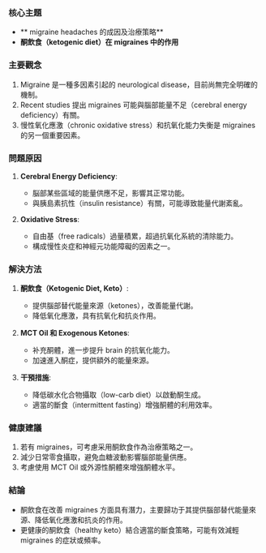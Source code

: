 ### 核心主題
- ** migraine headaches 的成因及治療策略**
- **酮飲食（ketogenic diet）在 migraines 中的作用**

### 主要觀念
1. Migraine 是一種多因素引起的 neurological disease，目前尚無完全明確的機制。
2. Recent studies 提出 migraines 可能與腦部能量不足（cerebral energy deficiency）有關。
3. 慢性氧化應激（chronic oxidative stress）和抗氧化能力失衡是 migraines 的另一個重要因素。

### 問題原因
1. **Cerebral Energy Deficiency**:
   - 脳部某些區域的能量供應不足，影響其正常功能。
   - 與胰島素抗性（insulin resistance）有關，可能導致能量代謝紊亂。

2. **Oxidative Stress**:
   - 自由基（free radicals）過量積累，超過抗氧化系統的清除能力。
   - 構成慢性炎症和神經元功能障礙的因素之一。

### 解決方法
1. **酮飲食（Ketogenic Diet, Keto）**:
   - 提供腦部替代能量來源（ketones），改善能量代謝。
   - 降低氧化應激，具有抗氧化和抗炎作用。

2. **MCT Oil 和 Exogenous Ketones**:
   - 补充酮體，進一步提升 brain 的抗氧化能力。
   - 加速進入酮症，提供額外的能量來源。

3. **干預措施**:
   - 降低碳水化合物攝取（low-carb diet）以啟動酮生成。
   - 適當的斷食（intermittent fasting）增強酮體的利用效率。

### 健康建議
1. 若有 migraines，可考慮采用酮飲食作為治療策略之一。
2. 減少日常零食攝取，避免血糖波動影響腦部能量供應。
3. 考慮使用 MCT Oil 或外源性酮體來增強酮體水平。

### 結論
- 酮飲食在改善 migraines 方面具有潛力，主要歸功于其提供腦部替代能量來源、降低氧化應激和抗炎的作用。
- 更健康的酮飲食（healthy keto）結合適當的斷食策略，可能有效減輕 migraines 的症狀或頻率。